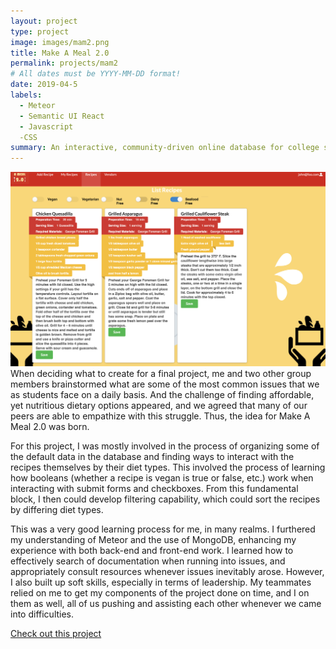 ```yaml
---
layout: project
type: project
image: images/mam2.png
title: Make A Meal 2.0
permalink: projects/mam2
# All dates must be YYYY-MM-DD format!
date: 2019-04-5
labels:
  - Meteor
  - Semantic UI React
  - Javascript
  -CSS
summary: An interactive, community-driven online database for college students to access and contribute their own affordable and easy-to-make recipes to support their nutritional needs.
---
```

![filtering](images/filtering.png)
When deciding what to create for a final project, me and two other group members brainstormed what are some of the most common issues that we as students face on a daily basis. And the challenge of finding affordable, yet nutritious dietary options appeared, and we agreed that many of our peers are able to empathize with this struggle. Thus, the idea for Make A Meal 2.0 was born.

For this project, I was mostly involved in the process of organizing some of the default data in the database and finding ways to interact with the recipes themselves by their diet types. This involved the process of learning how booleans (whether a recipe is vegan is true or false, etc.) work when interacting with submit forms and checkboxes. From this fundamental block, I then could develop filtering capability, which could sort the recipes by differing diet types.

This was a very good learning process for me, in many realms. I furthered my understanding of Meteor and the use of MongoDB, enhancing my experience with both back-end and front-end work. I learned how to effectively search of documentation when running into issues, and appropriately consult resources whenever issues inevitably arose. However, I also built up soft skills, especially in terms of leadership. My teammates relied on me to get my components of the project done on time, and I on them as well, all of us pushing and assisting each other whenever we came into difficulties.

[Check out this project](https://github.com/make-a-meal-2-0/mam2)



